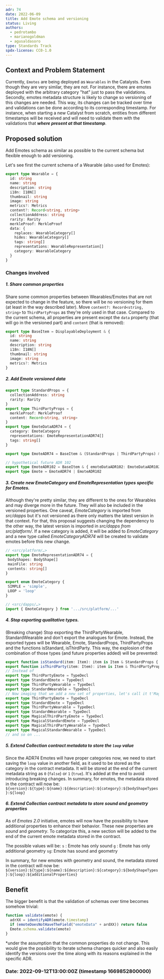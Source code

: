 ```yaml
---
adr: 74
date: 2022-06-09
title: Add Emote schema and versioning
status: Living
authors:
  - pedrotambo
  - marianogoldman
  - agusaldasoro
type: Standards Track
spdx-license: CC0-1.0
---
```


## Context and Problem Statement

Currently, `Emotes` are being deployed as `Wearables` in the Catalysts. Even though they are very similar, they are not. For instance, there are emotes deployed with the arbitrary category "hat" just to pass the validations.
Secondly, emotes metadata structure is likely to change so versioning of this changes are needed. This way, its changes can be tracked over time and validations can be done according to its corresponding timestamp. For instance, when starting a new Catalyst from scratch, entities from different timestamps will be received and will need to validate them with the validations that **_where present at that timestamp_**.

## Proposed solution

Add Emotes schema as similar as possible to the current schema but flexible enough to add versioning.

Let's see first the current schema of a Wearable (also used for Emotes):

```typescript
export type Wearable = {
  id: string
  name: string
  description: string
  i18n: I18N[]
  thumbnail: string
  image: string
  metrics?: Metrics
  content?: Record<string, string>
  collectionAddress: string
  rarity: Rarity
  merkleProof: MerkleProof
  data: {
    replaces: WearableCategory[]
    hides: WearableCategory[]
    tags: string[]
    representations: WearableRepresentation[]
    category: WearableCategory
  }
}
```

### Changes involved

##### 1. Share common properties

Share some common properties between Wearables/Emotes that are not expected to change in the feature, so there will be no versioning for them (at least in the way described later). Move `content?: Record<string, string>` to `ThirdPartyProps` as they're only used in that case. Compared to the current schema, all properties are present except the `data` property (that will go in the versioned part) and `content` (that is removed):

```typescript
export type BaseItem = DisplayableDeployment & {
  id: string
  name: string
  description: string
  i18n: I18N[]
  thumbnail: string
  image: string
  metrics?: Metrics
}
```

##### 2. Add Emote versioned data

```typescript
export type StandardProps = {
  collectionAddress: string
  rarity: Rarity
}
export type ThirdPartyProps = {
  merkleProof: MerkleProof
  content: Record<string, string>
}
export type EmoteDataADR74 = {
  category: EmoteCategory
  representations: EmoteRepresentationADR74[]
  tags: string[]
}

export type EmoteADR74 = BaseItem & (StandardProps | ThirdPartyProps) & { emoteDataADR74: EmoteDataADR74 }

// hypothetical future ADR 102
export type EmoteADR102 = BaseItem & { emoteDataADR102: EmoteDataADR102 }
export type Emote = EmoteADR74 | EmoteADR102
```

##### 3. Create new EmoteCategory and EmoteRepresentation types specific for Emotes.

Although they're pretty similar, they are different to the ones for Wearables and may diverge more in the future. They will also be included in the versioned properties.
One caveat, _EmoteCategory_ is imported from _src/dapps_ but it's not versioned as there only matters the latest version in that context. For that, this proposal suggests changing the dependency to the other way, the latest version is imported in _src/dapps from src/platform/_.
If a new category is added, it will be added to _EmoteCategory_ and a new type called _EmoteCategoryADR74_ will be created to validate emotes before this new change.

```typescript
// <src/platform/…>
export type EmoteRepresentationADR74 = {
 bodyShapes: BodyShape[]
 mainFile: string
 contents: string[]
}

export enum EmoteCategory {
 SIMPLE = 'simple',
 LOOP = 'loop'
}

// <src/dapps/…>
import { EmoteCategory } from '.../src/platform/...'
```

##### 4. Stop exporting qualitative types.

(Breaking change) Stop exporting the ThirdPartyWearable, StandardWearable and don't export the analogues for Emote. Instead, the exported types will be Wearable, Emote, StandardProps, ThirdPartyProps and the functions isStandard, isThirdParty. This way, the explosion of the combination of those types (and future properties added) will be prevented:

```typescript
export function isStandard(item: Item): item is Item & StandardProps { /* ... */ }
export function isThirdParty(item: Item): item is Item & ThirdPartyProps { /* ... */ }
// Instead of
export type ThirdPartyEmote = TypeDecl
export type StandardEmote = TypeDecl
export type ThirdPartyWearable = TypeDecl
export type StandardWearable = TypeDecl
// Now imaging that we add a new set of properties, let's call it t'Magical' that is combinable with the others:
export type ThirdPartyEmote = TypeDecl
export type StandardEmote = TypeDecl
export type ThirdPartyWearable = TypeDecl
export type StandardWearable = TypeDecl
export type MagicalThirdPartyEmote = TypeDecl
export type MagicalStandardEmote = TypeDecl
export type MagicalThirdPartyWearable = TypeDecl
export type MagicalStandardWearable = TypeDecl
// and so on ...
```

##### 5. Extend Collection contract metadata to store the `loop` value

Since the ADR74 Emotes will have proper categories now, we need to start saving the `loop` value in another field, as it used to be stored as the category in the contract metadata. It will be stored at the end of the current metadata string as `0` (`false`) or `1` (`true`). It's added at the end to avoid introducing breaking changes.
In summary, for emotes, the metadata stored in the contract will now be:
`${version}:${type}:${name}:${description}:${category}:${bodyShapeTypes}:${loop}`

##### 6. Extend Collection contract metadata to store sound and geometry properties
As of *Emotes 2.0* initiative, emotes will now have the possibility to have additional properties to enhance their behavior. These new properties are *sound* and *geometry*. To categorize this, a new section will be added to the end of the current emote metadata stored in the contract.

The possible values will be:
`s` : Emote has only sound
`g` : Emote has only additional geometry
`sg`: Emote has sound and geometry

In summary, for new emotes with geometry and sound, the metadata stored in the contract will now be:
`${version}:${type}:${name}:${description}:${category}:${bodyShapeTypes}:${loop}:${additionalProperties}`

## Benefit

The bigger benefit is that the validation of schemas over time becomes somehow trivial:

```typescript
function validate(emote) {
  adrXX = identifyADR(emote.timestamp)
  if (emoteDoesNotHaveTheField("emoteData" + ardXX)) return false
  Emote.schema.validate(emote)
}
```

\*under the assumption that the common properties do not change.
This would give the possibility to iterate schema changes quicker and also easily identify the versions over the time along with its reasons explained in the specific ADR.

### Date: 2022-09-12T13:00:00Z (timestamp 1669852800000)
